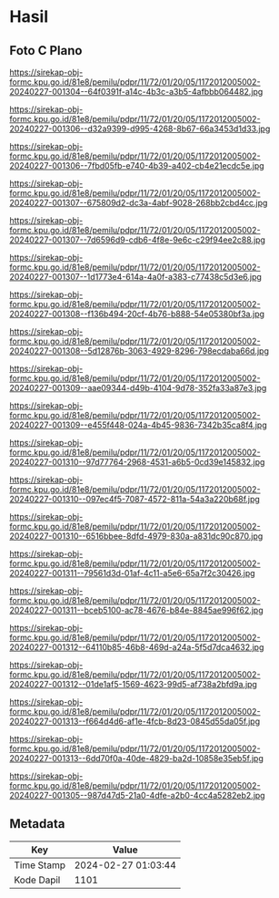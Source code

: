 # Hasil

## Foto C Plano

https://sirekap-obj-formc.kpu.go.id/81e8/pemilu/pdpr/11/72/01/20/05/1172012005002-20240227-001304--64f0391f-a14c-4b3c-a3b5-4afbbb064482.jpg

https://sirekap-obj-formc.kpu.go.id/81e8/pemilu/pdpr/11/72/01/20/05/1172012005002-20240227-001306--d32a9399-d995-4268-8b67-66a3453d1d33.jpg

https://sirekap-obj-formc.kpu.go.id/81e8/pemilu/pdpr/11/72/01/20/05/1172012005002-20240227-001306--7fbd05fb-e740-4b39-a402-cb4e21ecdc5e.jpg

https://sirekap-obj-formc.kpu.go.id/81e8/pemilu/pdpr/11/72/01/20/05/1172012005002-20240227-001307--675809d2-dc3a-4abf-9028-268bb2cbd4cc.jpg

https://sirekap-obj-formc.kpu.go.id/81e8/pemilu/pdpr/11/72/01/20/05/1172012005002-20240227-001307--7d6596d9-cdb6-4f8e-9e6c-c29f94ee2c88.jpg

https://sirekap-obj-formc.kpu.go.id/81e8/pemilu/pdpr/11/72/01/20/05/1172012005002-20240227-001307--1d1773e4-614a-4a0f-a383-c77438c5d3e6.jpg

https://sirekap-obj-formc.kpu.go.id/81e8/pemilu/pdpr/11/72/01/20/05/1172012005002-20240227-001308--f136b494-20cf-4b76-b888-54e05380bf3a.jpg

https://sirekap-obj-formc.kpu.go.id/81e8/pemilu/pdpr/11/72/01/20/05/1172012005002-20240227-001308--5d12876b-3063-4929-8296-798ecdaba66d.jpg

https://sirekap-obj-formc.kpu.go.id/81e8/pemilu/pdpr/11/72/01/20/05/1172012005002-20240227-001309--aae09344-d49b-4104-9d78-352fa33a87e3.jpg

https://sirekap-obj-formc.kpu.go.id/81e8/pemilu/pdpr/11/72/01/20/05/1172012005002-20240227-001309--e455f448-024a-4b45-9836-7342b35ca8f4.jpg

https://sirekap-obj-formc.kpu.go.id/81e8/pemilu/pdpr/11/72/01/20/05/1172012005002-20240227-001310--97d77764-2968-4531-a6b5-0cd39e145832.jpg

https://sirekap-obj-formc.kpu.go.id/81e8/pemilu/pdpr/11/72/01/20/05/1172012005002-20240227-001310--097ec4f5-7087-4572-811a-54a3a220b68f.jpg

https://sirekap-obj-formc.kpu.go.id/81e8/pemilu/pdpr/11/72/01/20/05/1172012005002-20240227-001310--6516bbee-8dfd-4979-830a-a831dc90c870.jpg

https://sirekap-obj-formc.kpu.go.id/81e8/pemilu/pdpr/11/72/01/20/05/1172012005002-20240227-001311--79561d3d-01af-4c11-a5e6-65a7f2c30426.jpg

https://sirekap-obj-formc.kpu.go.id/81e8/pemilu/pdpr/11/72/01/20/05/1172012005002-20240227-001311--bceb5100-ac78-4676-b84e-8845ae996f62.jpg

https://sirekap-obj-formc.kpu.go.id/81e8/pemilu/pdpr/11/72/01/20/05/1172012005002-20240227-001312--64110b85-46b8-469d-a24a-5f5d7dca4632.jpg

https://sirekap-obj-formc.kpu.go.id/81e8/pemilu/pdpr/11/72/01/20/05/1172012005002-20240227-001312--01de1af5-1569-4623-99d5-af738a2bfd9a.jpg

https://sirekap-obj-formc.kpu.go.id/81e8/pemilu/pdpr/11/72/01/20/05/1172012005002-20240227-001313--f664d4d6-af1e-4fcb-8d23-0845d55da05f.jpg

https://sirekap-obj-formc.kpu.go.id/81e8/pemilu/pdpr/11/72/01/20/05/1172012005002-20240227-001313--6dd70f0a-40de-4829-ba2d-10858e35eb5f.jpg

https://sirekap-obj-formc.kpu.go.id/81e8/pemilu/pdpr/11/72/01/20/05/1172012005002-20240227-001305--987d47d5-21a0-4dfe-a2b0-4cc4a5282eb2.jpg


## Metadata

| Key        | Value               |
| ---------- | ------------------- |
| Time Stamp | 2024-02-27 01:03:44 |
| Kode Dapil | 1101                |



